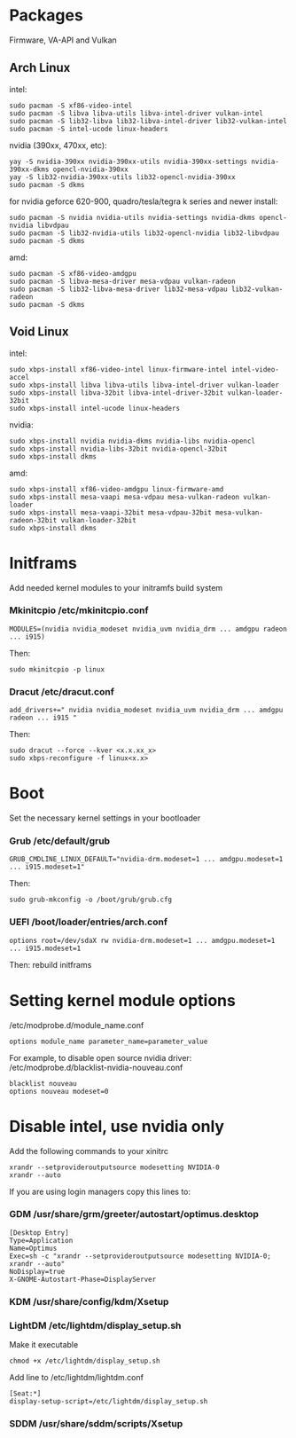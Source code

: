 # Packages

Firmware, VA-API and Vulkan

## Arch Linux

intel:
```
sudo pacman -S xf86-video-intel
sudo pacman -S libva libva-utils libva-intel-driver vulkan-intel
sudo pacman -S lib32-libva lib32-libva-intel-driver lib32-vulkan-intel
sudo pacman -S intel-ucode linux-headers
```

nvidia (390xx, 470xx, etc):
```
yay -S nvidia-390xx nvidia-390xx-utils nvidia-390xx-settings nvidia-390xx-dkms opencl-nvidia-390xx
yay -S lib32-nvidia-390xx-utils lib32-opencl-nvidia-390xx
sudo pacman -S dkms
```

for nvidia geforce 620-900, quadro/tesla/tegra k series and newer install:
```
sudo pacman -S nvidia nvidia-utils nvidia-settings nvidia-dkms opencl-nvidia libvdpau
sudo pacman -S lib32-nvidia-utils lib32-opencl-nvidia lib32-libvdpau
sudo pacman -S dkms
```

amd:
```
sudo pacman -S xf86-video-amdgpu
sudo pacman -S libva-mesa-driver mesa-vdpau vulkan-radeon
sudo pacman -S lib32-libva-mesa-driver lib32-mesa-vdpau lib32-vulkan-radeon
sudo pacman -S dkms
```

## Void Linux

intel:
```
sudo xbps-install xf86-video-intel linux-firmware-intel intel-video-accel
sudo xbps-install libva libva-utils libva-intel-driver vulkan-loader
sudo xbps-install libva-32bit libva-intel-driver-32bit vulkan-loader-32bit
sudo xbps-install intel-ucode linux-headers
```

nvidia:
```
sudo xbps-install nvidia nvidia-dkms nvidia-libs nvidia-opencl
sudo xbps-install nvidia-libs-32bit nvidia-opencl-32bit
sudo xbps-install dkms
```

amd:
```
sudo xbps-install xf86-video-amdgpu linux-firmware-amd
sudo xbps-install mesa-vaapi mesa-vdpau mesa-vulkan-radeon vulkan-loader
sudo xbps-install mesa-vaapi-32bit mesa-vdpau-32bit mesa-vulkan-radeon-32bit vulkan-loader-32bit
sudo xbps-install dkms
```

# Initframs

Add needed kernel modules to your initramfs build system

### Mkinitcpio /etc/mkinitcpio.conf
```
MODULES=(nvidia nvidia_modeset nvidia_uvm nvidia_drm ... amdgpu radeon ... i915)
```

Then:
```
sudo mkinitcpio -p linux
```

### Dracut /etc/dracut.conf
```
add_drivers+=" nvidia nvidia_modeset nvidia_uvm nvidia_drm ... amdgpu radeon ... i915 "
```

Then:
```
sudo dracut --force --kver <x.x.xx_x>
sudo xbps-reconfigure -f linux<x.x>
```

# Boot

Set the necessary kernel settings in your bootloader

### Grub /etc/default/grub
```
GRUB_CMDLINE_LINUX_DEFAULT="nvidia-drm.modeset=1 ... amdgpu.modeset=1 ... i915.modeset=1"
```

Then:
```
sudo grub-mkconfig -o /boot/grub/grub.cfg
```

### UEFI /boot/loader/entries/arch.conf
```
options root=/dev/sdaX rw nvidia-drm.modeset=1 ... amdgpu.modeset=1 ... i915.modeset=1
```

Then: rebuild initframs

# Setting kernel module options

/etc/modprobe.d/module_name.conf
```
options module_name parameter_name=parameter_value
```

For example, to disable open source nvidia driver:
/etc/modprobe.d/blacklist-nvidia-nouveau.conf
```
blacklist nouveau
options nouveau modeset=0
```

# Disable intel, use nvidia only

Add the following commands to your xinitrc
```
xrandr --setprovideroutputsource modesetting NVIDIA-0
xrandr --auto
```

If you are using login managers copy this lines to:

### GDM /usr/share/grm/greeter/autostart/optimus.desktop
```
[Desktop Entry]
Type=Application
Name=Optimus
Exec=sh -c "xrandr --setprovideroutputsource modesetting NVIDIA-0; xrandr --auto"
NoDisplay=true
X-GNOME-Autostart-Phase=DisplayServer
```

### KDM /usr/share/config/kdm/Xsetup

### LightDM /etc/lightdm/display_setup.sh

Make it executable
```
chmod +x /etc/lightdm/display_setup.sh
```

Add line to /etc/lightdm/lightdm.conf
```
[Seat:*]
display-setup-script=/etc/lightdm/display_setup.sh
```

### SDDM /usr/share/sddm/scripts/Xsetup
